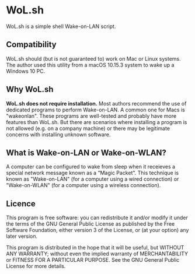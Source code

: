 # WoL.sh
WoL.sh is a simple shell Wake-on-LAN script.

## Compatibility
WoL.sh should (but is not guaranteed to) work on Mac or Linux systems.  The author used this utility from a macOS 10.15.3 system to wake up a Windows 10 PC.

## Why WoL.sh
<b>WoL.sh does not require installation.</b>  Most authors recommend the use of dedicated programs to perform Wake-on-LAN.  A common one for Macs is "wakeonlan".  These programs are well-tested and probably have more features than WoL.sh.  But there are scenarios where installing a program is not allowed (e.g. on a company machine) or there may be legitimate concerns with installing unknown software.

## What is Wake-on-LAN or Wake-on-WLAN?
A computer can be configured to wake from sleep when it receieves a special network message known as a "Magic Packet".  This technique is known as "Wake-on-LAN" (for a computer using a wired connection) or "Wake-on-WLAN" (for a computer using a wireless connection).

## Licence
This program is free software: you can redistribute it and/or modify it under the terms of the GNU General Public License as published by the Free Software Foundation, either version 3 of the License, or (at your option) any later version.

This program is distributed in the hope that it will be useful, but WITHOUT ANY WARRANTY; without even the implied warranty of MERCHANTABILITY or FITNESS FOR A PARTICULAR PURPOSE. See the GNU General Public License for more details.
